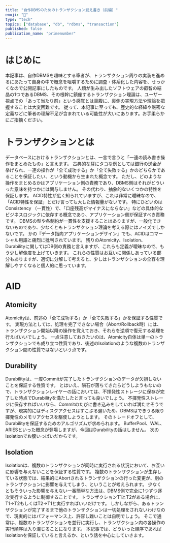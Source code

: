 ```yaml
---
title: "自作DBMSのためのトランザクション覚え書き（前編）"
emoji: "🐘"
type: "tech"
topics: ["database", "db", "rdbms", "transaction"]
published: false
publication_name: "primenumber"
---
```


# はじめに

本記事は、自作DBMSを趣味とする筆者が、トランザクション周りの実装を進めるにあたって自身の中で概念を咀嚼するために調査・体系化した内容を、せっかくなので公開記事にしたものです。
人類が生み出したソフトウェアの叡智の結晶の1つであるDBMS、その根幹に鎮座するトランザクション理論は、ユーザー視点での「あって当たり前」という感覚とは裏腹に、裏側の実現方法や理論を把握することは大変困難です。
従って、本記事に至っても、歴史的な経緯や厳密な定義などに筆者の理解不足が含まれている可能性が大いにあります。お手柔らかにご指摘ください。

# トランザクションとは

データベースにおけるトランザクションとは、一言で言うと「一連の読み書き操作をまとめたもの」と言えます。
古典的な耳にタコな例としては銀行の送金が挙げられ、一連の操作が「全て成功する」か「全て失敗する」かのどちらかであることを保証したい、という動機から生まれた概念です。
ただし、どのような操作をまとめるかはアプリケーション側の責務であり、DBMS側はそれがどういった意味を持つかには関与しません。
その代わり、抽象的ないくつかの特性を保証します。
ACID特性が広く知られていますが、これは非常に曖昧なので、「ACID特性を保証」とだけ言っても大した情報量がないです。
特にひどいのはConsistency （一貫性）で、「口座残高がマイナスにならない」などの具体的なビジネスロジックに依存する概念であり、アプリケーション側が保証すべき責務です。
DBMSの型や各制約が一貫性を支援することはありますが、一般化できないものであり、少なくともトランザクション理論を考える際にはノイズでしかないです。
かの『データ指向アプリケーションデザイン』でも、ACIDはコマーシャル用語と痛烈に批判されています。
残りのAtomicity、Isolation、Durabilityに関してはDB側の責務と言えますが、これらも定義が曖昧なので、もう少し解像度を上げていきます。
これらの性質はお互いに関係しあっている部分もありますが、適切に分解して考えると、少しはトランザクションの全容を理解しやすくなると個人的に思っています。

# AID

## Atomicity

Atomicityは、前述の「全て成功する」か「全て失敗する」かを保証する性質です。
実現方法としては、処理を完了できない場合（Abort/Rollback時）には、トランザクション開始以降の操作を覚えておき、それらを逆順で復元する処理を行えばいいでしょう。
一点注意しておきたいのは、Atomicity自体は単一のトランザクションでも成り立つ性質であり、後述のIsolationのような複数のトランザクション間の性質ではないという点です。

## Durability

Durabilityは、一度Commitが完了したトランザクションのデータが欠損しないことを保証する性質です。
とはいえ、隕石が落ちてきたらどうしようもないので、トランザクションレイヤーの話においては、不揮発性ストレージに保存が完了した時点でDurabilityを満たしたと言っても良いでしょう。
不揮発性ストレージに保存すればいいなら、Commitのたびに書き込みをしていれば満たせそうですが、現実的にはディスクアクセスはすこぶる遅いため、DBMSはできうる限り揮発性のメモリアクセスを駆使しようとします。
そのトレードオフとして、Durabilityを保証するためのアルゴリズムが求められます。
BufferPool、WAL、ARIESといった概念が登場しますが、今回はDurabilityの話はしません。
次のIsolationでお腹いっぱいだからです。

## Isolation

Isolationは、複数のトランザクションが同時に実行される状況において、お互いに影響を与えないことを保証する性質です。
複数のトランザクションが生存している状態では、結果的にAbortされるトランザクションの行った変更が、別のトランザクションに影響を与えてしまう、ということが考えられます。
少なくともそういった影響を与えない一番簡単な方法は、DBMS側で完全に1つずつ逐次実行するように制御することです。
トランザクションT1とT2がある場合に、T1→T2もしくはT2→T1と実行すればいいだけです。 しかしながら、あるトランザクションが完了するまで他のトランザクションは一切処理をされないわけなので、現実的にはパフォーマンス上、許容し難いことは自明でしょう。
そこで通常は、複数のトランザクションを並行に実行し、トランザクション内の各操作の実行順序は入り混じることになります。 本記事では、どういった順序であればIsolationを保証していると言えるか、という話を中心にしていきます。
